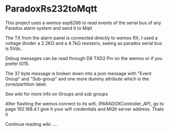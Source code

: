 # ParadoxRs232toMqtt
This project uses a wemos esp8266 to read events of the serial bus of any Paradox alarm system and send it to Mqtt

The TX from the alarm panel is connected directly to wemos RX, I used  a voltage divider a 2.2KΩ and a  4.7kΩ resisters, seeing 
as paradox serial bus is 5Vdc. 
     
  Debug messages can be read through D8 TXD2 Pin on the wemos or if you prefer IO15.
        
        
The 37 byte message is broken down into a json message with "Event Group" and "Sub-group" 
and one more dummy attribute which is the zone/partition label.

See wiki for more info on Groups and sub groups 

After flashing the wemos connect to its wifi, (PARADOXController_AP), go to page 192.168.4.1 give it your wifi credentials and MQtt server address. Thats it  




Continue reading wiki ....
